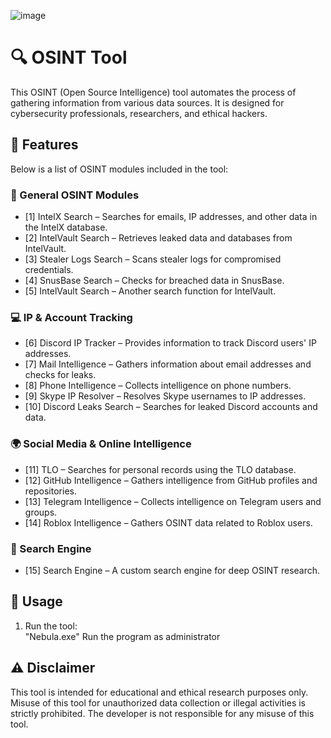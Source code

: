 ![image](https://github.com/user-attachments/assets/089c61b0-d6d7-4f58-8b2b-50773691b0c0)


# 🔍 OSINT Tool  

This OSINT (Open Source Intelligence) tool automates the process of gathering information from various data sources. It is designed for cybersecurity professionals, researchers, and ethical hackers.  

## 📌 Features  

Below is a list of OSINT modules included in the tool:  

### 🔎 General OSINT Modules  
- [1] IntelX Search – Searches for emails, IP addresses, and other data in the IntelX database.  
- [2] IntelVault Search – Retrieves leaked data and databases from IntelVault.  
- [3] Stealer Logs Search – Scans stealer logs for compromised credentials.  
- [4] SnusBase Search – Checks for breached data in SnusBase.  
- [5] IntelVault Search – Another search function for IntelVault.  

### 💻 IP & Account Tracking  
- [6] Discord IP Tracker – Provides information to track Discord users' IP addresses.  
- [7] Mail Intelligence – Gathers information about email addresses and checks for leaks.  
- [8] Phone Intelligence – Collects intelligence on phone numbers.  
- [9] Skype IP Resolver – Resolves Skype usernames to IP addresses.  
- [10] Discord Leaks Search – Searches for leaked Discord accounts and data.  

### 🌍 Social Media & Online Intelligence  
- [11] TLO – Searches for personal records using the TLO database.  
- [12] GitHub Intelligence – Gathers intelligence from GitHub profiles and repositories.  
- [13] Telegram Intelligence – Collects intelligence on Telegram users and groups.  
- [14] Roblox Intelligence – Gathers OSINT data related to Roblox users.  

### 🔎 Search Engine  
- [15] Search Engine – A custom search engine for deep OSINT research.  

## 🚀 Usage  

1. Run the tool:  
   "Nebula.exe" Run the program as administrator  

## ⚠️ Disclaimer  

This tool is intended for educational and ethical research purposes only. Misuse of this tool for unauthorized data collection or illegal activities is strictly prohibited. The developer is not responsible for any misuse of this tool.  

